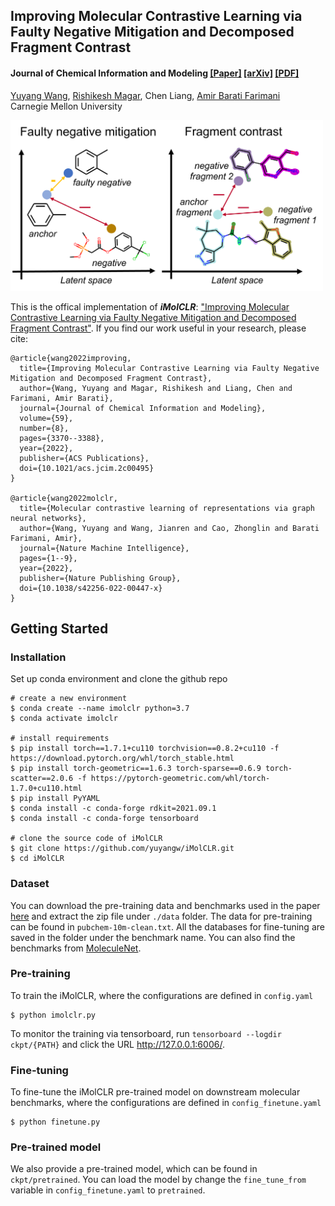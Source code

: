 ## Improving Molecular Contrastive Learning via Faulty Negative Mitigation and Decomposed Fragment Contrast ## 

#### Journal of Chemical Information and Modeling [[Paper]](https://pubs.acs.org/doi/full/10.1021/acs.jcim.2c00495) [[arXiv]](https://arxiv.org/abs/2202.09346) [[PDF]](https://arxiv.org/pdf/2202.09346.pdf) </br> 
[Yuyang Wang](https://yuyangw.github.io/), [Rishikesh Magar](https://www.linkedin.com/in/rishikesh-magar), Chen Liang, [Amir Barati Farimani](https://www.meche.engineering.cmu.edu/directory/bios/barati-farimani-amir.html) </br> Carnegie Mellon University </br>

<img src="figs/pipeline.png" width="500">

This is the offical implementation of <strong><em>iMolCLR</em></strong>: ["Improving Molecular Contrastive Learning via Faulty Negative Mitigation and Decomposed Fragment Contrast"](https://pubs.acs.org/doi/full/10.1021/acs.jcim.2c00495). 
If you find our work useful in your research, please cite:

```
@article{wang2022improving,
  title={Improving Molecular Contrastive Learning via Faulty Negative Mitigation and Decomposed Fragment Contrast},
  author={Wang, Yuyang and Magar, Rishikesh and Liang, Chen and Farimani, Amir Barati},
  journal={Journal of Chemical Information and Modeling},
  volume={59},
  number={8},
  pages={3370--3388},
  year={2022},
  publisher={ACS Publications},
  doi={10.1021/acs.jcim.2c00495}
}

@article{wang2022molclr,
  title={Molecular contrastive learning of representations via graph neural networks},
  author={Wang, Yuyang and Wang, Jianren and Cao, Zhonglin and Barati Farimani, Amir},
  journal={Nature Machine Intelligence},
  pages={1--9},
  year={2022},
  publisher={Nature Publishing Group},
  doi={10.1038/s42256-022-00447-x}
}
```

## Getting Started

### Installation

Set up conda environment and clone the github repo

```
# create a new environment
$ conda create --name imolclr python=3.7
$ conda activate imolclr

# install requirements
$ pip install torch==1.7.1+cu110 torchvision==0.8.2+cu110 -f https://download.pytorch.org/whl/torch_stable.html
$ pip install torch-geometric==1.6.3 torch-sparse==0.6.9 torch-scatter==2.0.6 -f https://pytorch-geometric.com/whl/torch-1.7.0+cu110.html
$ pip install PyYAML
$ conda install -c conda-forge rdkit=2021.09.1 
$ conda install -c conda-forge tensorboard

# clone the source code of iMolCLR
$ git clone https://github.com/yuyangw/iMolCLR.git
$ cd iMolCLR
```

### Dataset

You can download the pre-training data and benchmarks used in the paper [here](https://drive.google.com/file/d/1aDtN6Qqddwwn2x612kWz9g0xQcuAtzDE/view?usp=sharing) and extract the zip file under `./data` folder. The data for pre-training can be found in `pubchem-10m-clean.txt`. All the databases for fine-tuning are saved in the folder under the benchmark name. You can also find the benchmarks from [MoleculeNet](https://moleculenet.org/).

### Pre-training

To train the iMolCLR, where the configurations are defined in `config.yaml`
```
$ python imolclr.py
```

To monitor the training via tensorboard, run `tensorboard --logdir ckpt/{PATH}` and click the URL http://127.0.0.1:6006/.

### Fine-tuning 

To fine-tune the iMolCLR pre-trained model on downstream molecular benchmarks, where the configurations are defined in `config_finetune.yaml`
```
$ python finetune.py
```

### Pre-trained model

We also provide a pre-trained model, which can be found in `ckpt/pretrained`. You can load the model by change the `fine_tune_from` variable in `config_finetune.yaml` to `pretrained`.
